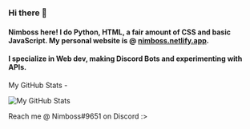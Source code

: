### Hi there 👋

#### Nimboss here! I do Python, HTML, a fair amount of CSS and basic JavaScript. My personal website is @ [nimboss.netlify.app](https://nimboss.me).

#### I specialize in Web dev, making Discord Bots and experimenting with APIs.

My GitHub Stats -

![My GitHub Stats](https://github-readme-stats.vercel.app/api?username=ImNimboss&theme=github_dark&countprivate=true)

Reach me @ Nimboss#9651 on Discord :>
